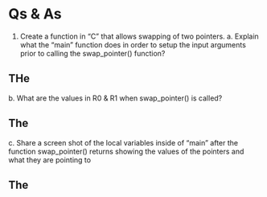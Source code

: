 # Qs & As  

1. Create a function in “C” that allows swapping of two pointers.
a. Explain what the “main” function does in order to setup the input arguments prior to 
calling the swap_pointer() function?  
## THe
b. What are the values in R0 & R1 when swap_pointer() is called?  
## The
c. Share a screen shot of the local variables inside of “main” after the function 
swap_pointer() returns showing the values of the pointers and what they are pointing to  
## The
